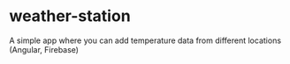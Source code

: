 # weather-station
A simple app where you can add temperature data from different locations (Angular, Firebase)
